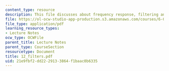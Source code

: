 ```yaml
---
content_type: resource
description: This file discusses about frequency response, filtering and filters.
file: https://ol-ocw-studio-app-production.s3.amazonaws.com/courses/6-071j-introduction-to-electronics-signals-and-measurement-spring-2006/21e9fbf2dd2229133864f1baac0b6335_12_filters.pdf
file_type: application/pdf
learning_resource_types:
- Lecture Notes
ocw_type: OCWFile
parent_title: Lecture Notes
parent_type: CourseSection
resourcetype: Document
title: 12_filters.pdf
uid: 21e9fbf2-dd22-2913-3864-f1baac0b6335
---
```

